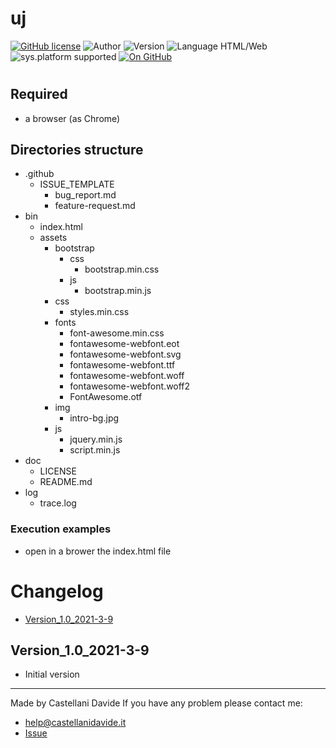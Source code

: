 # uj
[![GitHub license](https://img.shields.io/badge/license-GNU-green?style=flat)](https://github.com/CastellaniDavide/cpp-uj/blob/master/LICENSE) ![Author](https://img.shields.io/badge/author-Castellani%20Davide-green?style=flat) ![Version](https://img.shields.io/badge/version-v1.0-blue?style=flat) ![Language HTML/Web](https://img.shields.io/badge/language-HTML/Web-yellowgreen?style=flat) ![sys.platform supported](https://img.shields.io/badge/OS%20platform%20supported-All-blue?style=flat) [![On GitHub](https://img.shields.io/badge/on%20GitHub-True-green?style=flat&logo=github)](https://github.com/CastellaniDavide/uj)

# 


## Required
 - a browser (as Chrome)
 
## Directories structure
 - .github
   - ISSUE_TEMPLATE
     - bug_report.md
     - feature-request.md
 - bin
   - index.html
   - assets
     - bootstrap
       - css
         - bootstrap.min.css
       - js
         - bootstrap.min.js
     - css
       - styles.min.css
     - fonts
       - font-awesome.min.css
       - fontawesome-webfont.eot
       - fontawesome-webfont.svg
       - fontawesome-webfont.ttf
       - fontawesome-webfont.woff
       - fontawesome-webfont.woff2
       - FontAwesome.otf
     - img
       - intro-bg.jpg
     - js
       - jquery.min.js
       - script.min.js
 - doc
   - LICENSE
   - README.md
 - log
	 - trace.log
   
### Execution examples
 - open in a brower the index.html file

# Changelog
 - [Version_1.0_2021-3-9](#Version_10_2021-3-9)

## Version_1.0_2021-3-9
 - Initial version

---
Made by Castellani Davide 
If you have any problem please contact me:
- help@castellanidavide.it
- [Issue](https://github.com/CastellaniDavide/uj/issues)
